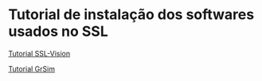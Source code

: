 # Tutorial de instalação dos softwares usados no SSL

[Tutorial SSL-Vision](https://github.com/unball/tutoriaisunballmd/blob/main/tutorialsslvision.md)

[Tutorial GrSim](https://github.com/unball/tutoriaisunballmd/blob/main/GrSim.md)